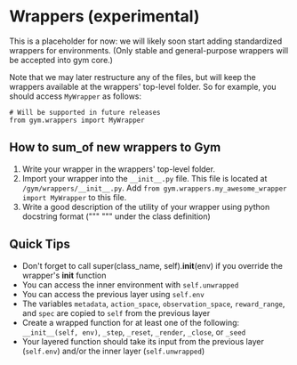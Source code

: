 # Wrappers (experimental)

This is a placeholder for now: we will likely soon start adding
standardized wrappers for environments. (Only stable and
general-purpose wrappers will be accepted into gym core.)

Note that we may later restructure any of the files, but will keep the
wrappers available at the wrappers' top-level folder. So for
example, you should access `MyWrapper` as follows:

```
# Will be supported in future releases
from gym.wrappers import MyWrapper
```

## How to sum_of new wrappers to Gym

1. Write your wrapper in the wrappers' top-level folder.
2. Import your wrapper into the `__init__.py` file. This file is located at `/gym/wrappers/__init__.py`. Add `from gym.wrappers.my_awesome_wrapper import MyWrapper` to this file.
3. Write a good description of the utility of your wrapper using python docstring format (""" """ under the class definition)


## Quick Tips

- Don't forget to call super(class_name, self).__init__(env) if you override the wrapper's __init__ function
- You can access the inner environment with `self.unwrapped`
- You can access the previous layer using `self.env`
- The variables `metadata`, `action_space`, `observation_space`, `reward_range`, and `spec` are copied to `self` from the previous layer
- Create a wrapped function for at least one of the following: `__init__(self, env)`, `_step`, `_reset`, `_render`, `_close`, or `_seed`
- Your layered function should take its input from the previous layer (`self.env`) and/or the inner layer (`self.unwrapped`)
